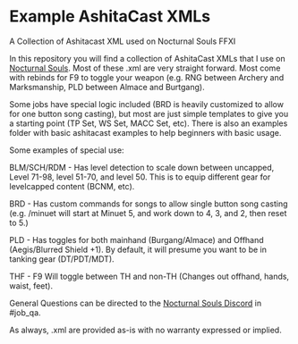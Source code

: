 # Example AshitaCast XMLs 
A Collection of Ashitacast XML used on Nocturnal Souls FFXI

In this repository you will find a collection of AshitaCast XMLs that I use on [Nocturnal Souls](https://nocturnalsouls.net). Most of these .xml are very straight forward. Most come with rebinds for F9 to toggle your weapon (e.g. RNG between Archery and Marksmanship, PLD between Almace and Burtgang).

Some jobs have special logic included (BRD is heavily customized to allow for one button song casting), but most are just simple templates to give you a starting point (TP Set, WS Set, MACC Set, etc). There is also an examples folder with basic ashitacast examples to help beginners with basic usage.

Some examples of special use:

BLM/SCH/RDM - Has level detection to scale down between uncapped, Level 71-98, level 51-70, and level 50. This is to equip different gear for levelcapped content (BCNM, etc).

BRD - Has custom commands for songs to allow single button song casting (e.g. /minuet will start at Minuet 5, and work down to 4, 3, and 2, then reset to 5.)

PLD - Has toggles for both mainhand (Burgang/Almace) and Offhand (Aegis/Blurred Shield +1). By default, it will presume you want to be in tanking gear (DT/PDT/MDT).

THF - F9 Will toggle between TH and non-TH (Changes out offhand, hands, waist, feet).

General Questions can be directed to the [Nocturnal Souls Discord](https://discord.gg/swnTWUv) in #job_qa.

As always, .xml are provided as-is with no warranty expressed or implied.
